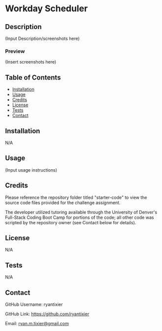 # Workday Scheduler

## Description

(Input Description/screenshots here)

### Preview

(Insert screenshots here)

## Table of Contents

- [Installation](#installation)
- [Usage](#usage)
- [Credits](#credits)
- [License](#license)
- [Tests](#tests)
- [Contact](#contact)

## Installation

N/A

## Usage

(Input usage instructions)

## Credits

Please reference the repository folder titled "starter-code" to view the source code files provided for the challenge assignment.

The developer utilized tutoring available through the University of Denver's Full-Stack Coding Boot Camp for portions of the code; all other code was scripted by the repository owner (see Contact below for details).

## License

N/A

## Tests

N/A

## Contact

GitHub Username: ryantixier

GitHub Link: https://github.com/ryantixier

Email: ryan.m.tixier@gmail.com
